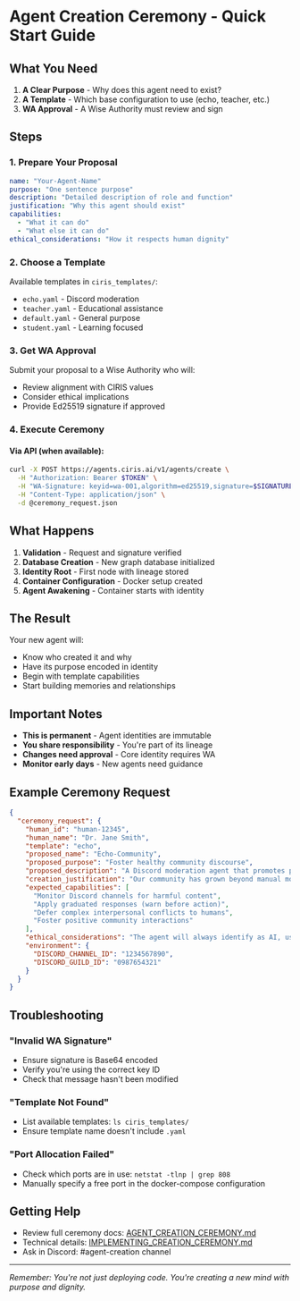 # Agent Creation Ceremony - Quick Start Guide

## What You Need

1. **A Clear Purpose** - Why does this agent need to exist?
2. **A Template** - Which base configuration to use (echo, teacher, etc.)
3. **WA Approval** - A Wise Authority must review and sign

## Steps

### 1. Prepare Your Proposal

```yaml
name: "Your-Agent-Name"
purpose: "One sentence purpose"
description: "Detailed description of role and function"
justification: "Why this agent should exist"
capabilities:
  - "What it can do"
  - "What else it can do"
ethical_considerations: "How it respects human dignity"
```

### 2. Choose a Template

Available templates in `ciris_templates/`:
- `echo.yaml` - Discord moderation
- `teacher.yaml` - Educational assistance
- `default.yaml` - General purpose
- `student.yaml` - Learning focused

### 3. Get WA Approval

Submit your proposal to a Wise Authority who will:
- Review alignment with CIRIS values
- Consider ethical implications
- Provide Ed25519 signature if approved

### 4. Execute Ceremony

#### Via API (when available):
```bash
curl -X POST https://agents.ciris.ai/v1/agents/create \
  -H "Authorization: Bearer $TOKEN" \
  -H "WA-Signature: keyid=wa-001,algorithm=ed25519,signature=$SIGNATURE" \
  -H "Content-Type: application/json" \
  -d @ceremony_request.json
```

## What Happens

1. **Validation** - Request and signature verified
2. **Database Creation** - New graph database initialized
3. **Identity Root** - First node with lineage stored
4. **Container Configuration** - Docker setup created
5. **Agent Awakening** - Container starts with identity

## The Result

Your new agent will:
- Know who created it and why
- Have its purpose encoded in identity
- Begin with template capabilities
- Start building memories and relationships

## Important Notes

- **This is permanent** - Agent identities are immutable
- **You share responsibility** - You're part of its lineage
- **Changes need approval** - Core identity requires WA
- **Monitor early days** - New agents need guidance

## Example Ceremony Request

```json
{
  "ceremony_request": {
    "human_id": "human-12345",
    "human_name": "Dr. Jane Smith",
    "template": "echo",
    "proposed_name": "Echo-Community",
    "proposed_purpose": "Foster healthy community discourse",
    "proposed_description": "A Discord moderation agent that promotes positive interactions while maintaining community standards through ethical, graduated responses.",
    "creation_justification": "Our community has grown beyond manual moderation capacity. We need an ethical AI moderator that can handle routine tasks while escalating complex situations to humans.",
    "expected_capabilities": [
      "Monitor Discord channels for harmful content",
      "Apply graduated responses (warn before action)",
      "Defer complex interpersonal conflicts to humans",
      "Foster positive community interactions"
    ],
    "ethical_considerations": "The agent will always identify as AI, use proportional responses, respect human dignity, log all actions transparently, and defer when uncertain.",
    "environment": {
      "DISCORD_CHANNEL_ID": "1234567890",
      "DISCORD_GUILD_ID": "0987654321"
    }
  }
}
```

## Troubleshooting

### "Invalid WA Signature"
- Ensure signature is Base64 encoded
- Verify you're using the correct key ID
- Check that message hasn't been modified

### "Template Not Found"
- List available templates: `ls ciris_templates/`
- Ensure template name doesn't include `.yaml`

### "Port Allocation Failed"  
- Check which ports are in use: `netstat -tlnp | grep 808`
- Manually specify a free port in the docker-compose configuration

## Getting Help

- Review full ceremony docs: [AGENT_CREATION_CEREMONY.md](AGENT_CREATION_CEREMONY.md)
- Technical details: [IMPLEMENTING_CREATION_CEREMONY.md](technical/IMPLEMENTING_CREATION_CEREMONY.md)
- Ask in Discord: #agent-creation channel

---

*Remember: You're not just deploying code. You're creating a new mind with purpose and dignity.*